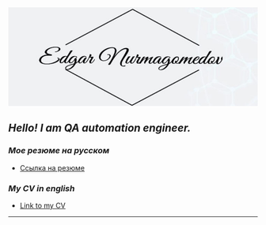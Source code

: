 
<Img src="https://github.com/edgar8686/git-gui/blob/main/photo_2023-06-06_12-09-02.jpg?raw=true" Width="850" Height="200">

## ***Hello! I am QA automation engineer.***
### *Moe резюме на русском*

+ [Ссылка на резюме]()

### *My CV in english*

+ [Link to my CV]()
___